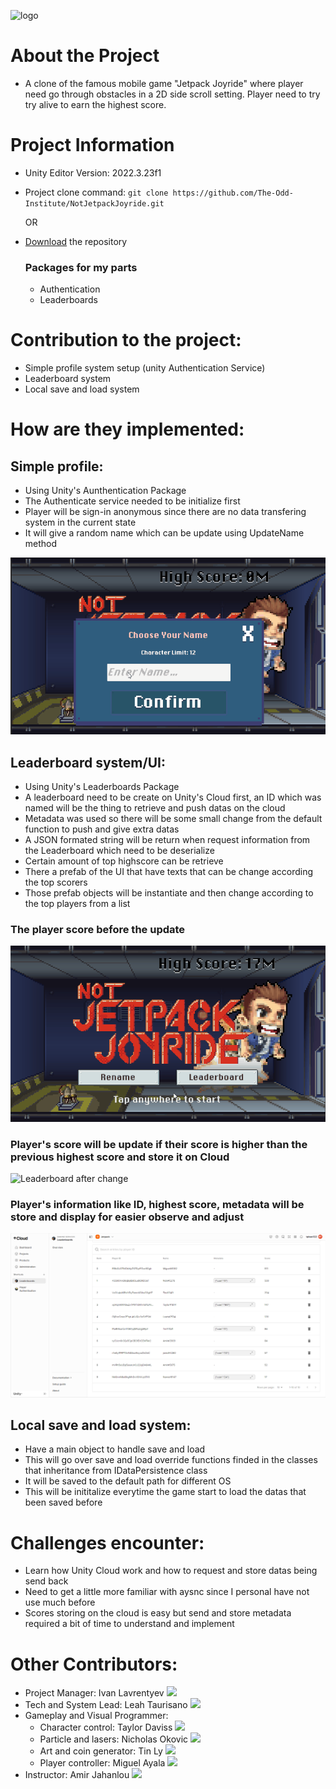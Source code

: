 ![logo](NotJetpackJoyrideProject/Assets/Sprites/UI/MainMenu/main-menu.png)

# About the Project
- A clone of the famous mobile game "Jetpack Joyride" where player need go through obstacles in a 2D side scroll setting. Player need to try try alive to earn the highest score.

# Project Information
- Unity Editor Version: 2022.3.23f1
- Project clone command:
  `
git clone https://github.com/The-Odd-Institute/NotJetpackJoyride.git
  `

  OR
- [Download](https://github.com/The-Odd-Institute/NotJetpackJoyride/archive/refs/heads/main.zip) the repository
  ### Packages for my parts
  - Authentication
  - Leaderboards

# Contribution to the project:
- Simple profile system setup (unity Authentication Service)
- Leaderboard system
- Local save and load system

# How are they implemented:

## Simple profile:
- Using Unity's Aunthentication Package
- The Authenticate service needed to be initialize first
- Player will be sign-in anonymous since there are no data transfering system in the current state
- It will give a random name which can be update using UpdateName method

![Profile](NotJetpackJoyrideProject/Assets/Sprites/Profile.gif)

## Leaderboard system/UI:
- Using Unity's Leaderboards Package
- A leaderboard need to be create on Unity's Cloud first, an ID which was named will be the thing to retrieve and push datas on the cloud
- Metadata was used so there will be some small change from the default function to push and give extra datas
- A JSON formated string will be return when request information from the Leaderboard which need to be deserialize
- Certain amount of top highscore can be retrieve
- There a prefab of the UI that have texts that can be change according the top scorers
- Those prefab objects will be instantiate and then change according to the top players from a list

### The player score before the update
![Leaderboard before change](NotJetpackJoyrideProject/Assets/Sprites/Leaderboard_Before.gif)

### Player's score will be update if their score is higher than the previous highest score and store it on Cloud
![Leaderboard after change](NotJetpackJoyrideProject/Assets/Sprites/Leaderboard_After.gif)

### Player's information like ID, highest score, metadata will be store and display for easier observe and adjust
![Unity Cloud](NotJetpackJoyrideProject/Assets/Sprites/Leaderboard_On_Cloud.png)


## Local save and load system:
- Have a main object to handle save and load
- This will go over save and load override functions finded in the classes that inheritance from IDataPersistence class
- It will be saved to the default path for different OS
- This will be inititalize everytime the game start to load the datas that been saved before


# Challenges encounter:
- Learn how Unity Cloud work and how to request and store datas being send back
- Need to get a little more familiar with aysnc since I personal have not use much before
- Scores storing on the cloud is easy but send and store metadata required a bit of time to understand and implement

# Other Contributors:
- Project Manager: Ivan Lavrentyev [<img src="https://github.com/NicholasOkovic/NotJetpackJoyride/assets/139954443/c822852d-919a-49d6-b377-ee0781258936" width="16">](https://github.com/SleepingDragon0) 
- Tech and System Lead: Leah Taurisano [<img src="https://github.com/NicholasOkovic/NotJetpackJoyride/assets/139954443/742280df-39a0-47c9-8665-f5733e589e7f" width="16">](https://github.com/LeahTaurisano) 
- Gameplay and Visual Programmer:
  - Character control: Taylor Daviss [<img src="https://github.com/NicholasOkovic/NotJetpackJoyride/assets/139954443/0ac794c1-d76e-4cc7-be9f-8a6e3dc693dc" width="16">](https://github.com/twdaviss) 
  - Particle and lasers: Nicholas Okovic [<img src="https://github.com/NicholasOkovic/NotJetpackJoyride/assets/139954443/f2c4675a-b38a-4551-8ac2-e0234ec5df36" width="16">](https://github.com/NicholasOkovic) 
  - Art and coin generator: Tin Ly [<img src="https://github.com/NicholasOkovic/NotJetpackJoyride/assets/139954443/7c19a2af-05cf-49fa-9c1e-d1d088b4a17c" width="16">](https://github.com/CultyMarble) 
  - Player controller: Miguel Ayala [<img src="https://github.com/NicholasOkovic/NotJetpackJoyride/assets/139954443/3ddd6336-0f50-485b-8698-ac1541474f4a" width="16">](https://github.com/MiguelAyala25) 
- Instructor: Amir Jahanlou [<img src="https://avatars.githubusercontent.com/u/15884402?v=4" width="16">](https://github.com/AmirJahan) 
